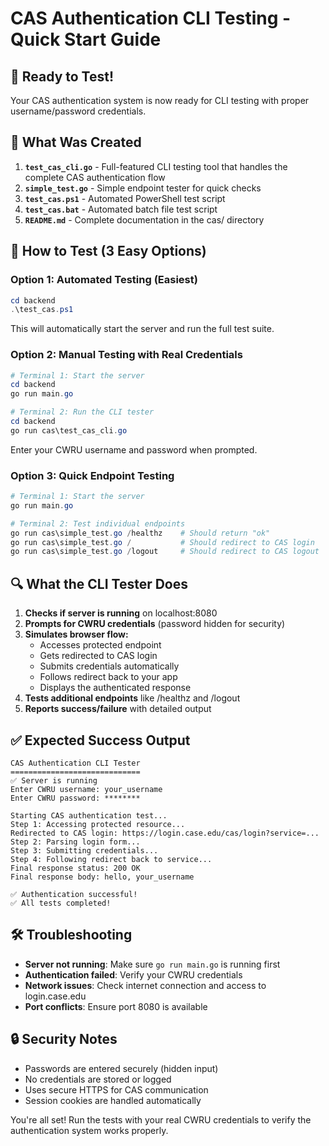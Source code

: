 # CAS Authentication CLI Testing - Quick Start Guide

## 🚀 Ready to Test!

Your CAS authentication system is now ready for CLI testing with proper username/password credentials.

## 📁 What Was Created

1. **`test_cas_cli.go`** - Full-featured CLI testing tool that handles the complete CAS authentication flow
2. **`simple_test.go`** - Simple endpoint tester for quick checks
3. **`test_cas.ps1`** - Automated PowerShell test script
4. **`test_cas.bat`** - Automated batch file test script
5. **`README.md`** - Complete documentation in the cas/ directory

## 🎯 How to Test (3 Easy Options)

### Option 1: Automated Testing (Easiest)
```powershell
cd backend
.\test_cas.ps1
```
This will automatically start the server and run the full test suite.

### Option 2: Manual Testing with Real Credentials
```powershell
# Terminal 1: Start the server
cd backend
go run main.go

# Terminal 2: Run the CLI tester
cd backend
go run cas\test_cas_cli.go
```
Enter your CWRU username and password when prompted.

### Option 3: Quick Endpoint Testing
```powershell
# Terminal 1: Start the server
go run main.go

# Terminal 2: Test individual endpoints
go run cas\simple_test.go /healthz    # Should return "ok"
go run cas\simple_test.go /           # Should redirect to CAS login
go run cas\simple_test.go /logout     # Should redirect to CAS logout
```

## 🔍 What the CLI Tester Does

1. **Checks if server is running** on localhost:8080
2. **Prompts for CWRU credentials** (password hidden for security)
3. **Simulates browser flow:**
   - Accesses protected endpoint
   - Gets redirected to CAS login
   - Submits credentials automatically
   - Follows redirect back to your app
   - Displays the authenticated response
4. **Tests additional endpoints** like /healthz and /logout
5. **Reports success/failure** with detailed output

## ✅ Expected Success Output

```
CAS Authentication CLI Tester
=============================
✅ Server is running
Enter CWRU username: your_username
Enter CWRU password: ********

Starting CAS authentication test...
Step 1: Accessing protected resource...
Redirected to CAS login: https://login.case.edu/cas/login?service=...
Step 2: Parsing login form...
Step 3: Submitting credentials...
Step 4: Following redirect back to service...
Final response status: 200 OK
Final response body: hello, your_username

✅ Authentication successful!
✅ All tests completed!
```

## 🛠 Troubleshooting

- **Server not running**: Make sure `go run main.go` is running first
- **Authentication failed**: Verify your CWRU credentials
- **Network issues**: Check internet connection and access to login.case.edu
- **Port conflicts**: Ensure port 8080 is available

## 🔒 Security Notes

- Passwords are entered securely (hidden input)
- No credentials are stored or logged
- Uses secure HTTPS for CAS communication
- Session cookies are handled automatically

You're all set! Run the tests with your real CWRU credentials to verify the authentication system works properly.